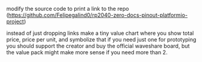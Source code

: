 modify the source code to print a link to the repo (https://github.com/Felipegalind0/rp2040-zero-docs-pinout-platformio-project)


instead of just dropping links make a tiny value chart where you show total price, price per unit, and symbolize that if you need just one for prototyping you should support the creator and buy the official waveshare board, but the value pack might make more sense if you need more than 2. 